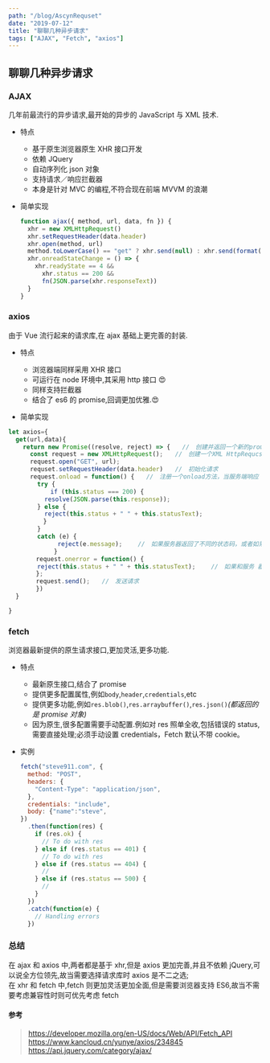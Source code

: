 ```yaml
---
path: "/blog/AscynRequset"
date: "2019-07-12"
title: "聊聊几种异步请求"
tags: ["AJAX", "Fetch", "axios"]
---
```


## 聊聊几种异步请求

### AJAX

几年前最流行的异步请求,最开始的异步的 JavaScript 与 XML 技术.

- 特点
  - 基于原生浏览器原生 XHR 接口开发
  - 依赖 JQuery
  - 自动序列化 json 对象
  - 支持请求／响应拦截器
  - 本身是针对 MVC 的编程,不符合现在前端 MVVM 的浪潮
- 简单实现

  ```js
  function ajax({ method, url, data, fn }) {
    xhr = new XMLHttpRequest()
    xhr.setRequestHeader(data.header)
    xhr.open(method, url)
    method.toLowerCase() == "get" ? xhr.send(null) : xhr.send(format(data.body)) //format 根据content-type执行,包括序列化,格式化
    xhr.onreadStateChange = () => {
      xhr.readyState == 4 &&
        xhr.status == 200 &&
        fn(JSON.parse(xhr.responseText))
    }
  }
  ```

### axios

由于 Vue 流行起来的请求库,在 ajax 基础上更完善的封装.

- 特点

  - 浏览器端同样采用 XHR 接口
  - 可运行在 node 环境中,其采用 http 接口 😍
  - 同样支持拦截器
  - 结合了 es6 的 promise,回调更加优雅.😍

- 简单实现

```js
let axios={
  get(url,data){
    return new Promise((resolve, reject) => {　　//　创建并返回一个新的promise对象 　　
      const request = new XMLHttpRequest();　　//　创建一个XML HttpRequcst 对象
      request.open("GET", url);
      requset.setRequestHeader(data.header)　　//　初始化请求
      request.onload = function() {　　//　注册一个onload方法，当服务端响应 后会被调用 　　　　
        try { 　　　　
          　if (this.status === 200) {　　
          resolve(JSON.parse(this.response));　　　　
        } else { 　　　　　　　　
          reject(this.status + " " + this.statusText); 　　　　
        　} 　　　　
        }
        catch (e) { 　　　　
            　reject(e.message); 　　//　如果服务器返回了不同的状态码，或者如果 在解析JSON字符串时发生了异常，则对该promise执行reject方法注意
      　　　　}
      　request.onerror = function() { 　　　　　
        reject(this.status + " " + this.statusText); 　　//　如果和服务 器端通信过程中发生了错误，则对该promise执行reject方法 　　　
      　};
      　request.send();　　//　发送请求 　　
    　  })
  }

}
```

### fetch

浏览器最新提供的原生请求接口,更加灵活,更多功能.

- 特点

  - 最新原生接口,结合了 promise
  - 提供更多配置属性,例如`body`,`header`,`credentials`,etc
  - 提供更多功能,例如`res.blob()`,`res.arraybuffer()`,`res.json()`_(都返回的是 promise 对象)_
  - 因为原生,很多配置需要手动配置.例如对 res 照单全收,包括错误的 status,需要直接处理;必须手动设置 credentials，Fetch 默认不带 cookie。

- 实例

  ```js
  fetch("steve911.com", {
    method: "POST",
    headers: {
      "Content-Type": "application/json",
    },
    credentials: "include",
    body: {"name":"steve",
  })
    .then(function(res) {
      if (res.ok) {
        // To do with res
      } else if (res.status == 401) {
        // To do with res
      } else if (res.status == 404) {
        //
      } else if (res.status == 500) {
        //
      }
    })
    .catch(function(e) {
      // Handling errors
    })
  ```

### 总结

在 ajax 和 axios 中,两者都是基于 xhr,但是 axios 更加完善,并且不依赖 jQuery,可以说全方位领先,故当需要选择请求库时 axios 是不二之选;  
在 xhr 和 fetch 中,fetch 则更加灵活更加全面,但是需要浏览器支持 ES6,故当不需要考虑兼容性时则可优先考虑 fetch

#### 参考

> https://developer.mozilla.org/en-US/docs/Web/API/Fetch_API  
> https://www.kancloud.cn/yunye/axios/234845  
> https://api.jquery.com/category/ajax/
